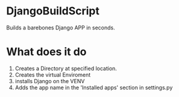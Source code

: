 # DjangoBuildScript
Builds a barebones Django APP in seconds. 

# What does it do
1. Creates a Directory at specified location.
2. Creates the virtual Enviroment 
3. installs Django on the VENV
4. Adds the app name in the 'Installed apps' section in settings.py

